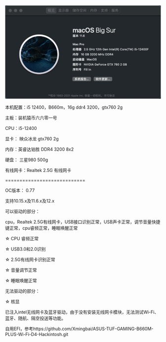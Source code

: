 ![img.png](img.png)

本机配置：i5 12400，B660m，16g ddr4 3200，gtx760 2g

主板：装机猿币六六零一号

CPU：i5-12400

显卡： 映众冰龙 gtx760 2g

内存：英睿达铂胜  DDR4 3200  8x2

硬盘： 三星980 500g

有线网卡：Realtek 2.5G 有线网卡 

============================

OC版本： 0.77

支持10.15.x及11.6.x及12.x

可以驱动的部分：

cpu，Realtek 2.5G有线网卡，USB接口识别正常，USB声卡正常，调节音量快捷键正常，cpu睿频正常，睡眠唤醒正常

☆ CPU 睿频正常

☆ USB3.0和2.0识别

☆ 2.5G有线网卡识别正常

☆ 音量调节正常

☆ 睡眠唤醒正常

无法驱动的部分：

☆ 核显

已注入intel无线网卡及蓝牙驱动，由于没有安装无线网卡模块，无法测试Wi-Fi、蓝牙、随航、隔空投送等功能。

自用EFI，参考https://github.com/Xmingbai/ASUS-TUF-GAMING-B660M-PLUS-Wi-Fi-D4-Hackintosh.git